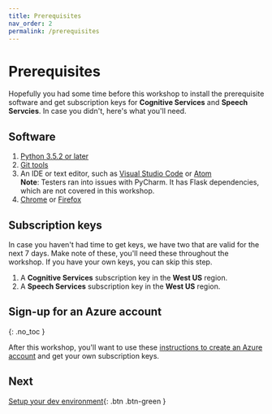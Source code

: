 ```yaml
---
title: Prerequisites
nav_order: 2
permalink: /prerequisites
---
```

# Prerequisites

Hopefully you had some time before this workshop to install the prerequisite software and get subscription keys for **Cognitive Services** and **Speech Servcies**. In case you didn't, here's what you'll need.

## Software

1. [Python 3.5.2 or later](https://www.python.org/downloads/)
2. [Git tools](https://git-scm.com/downloads)
3. An IDE or text editor, such as [Visual Studio Code](https://code.visualstudio.com/) or [Atom](https://atom.io/)  
   **Note**: Testers ran into issues with PyCharm. It has Flask dependencies, which are not covered in this workshop.
4. [Chrome](https://www.google.com/chrome/browser/) or [Firefox](https://www.mozilla.org/firefox)

## Subscription keys

In case you haven't had time to get keys, we have two that are valid for the next 7 days. Make note of these, you'll need these throughout the workshop. If you have your own keys, you can skip this step.

1. A **Cognitive Services** subscription key in the **West US** region. 
2. A **Speech Services** subscription key in the **West US** region. 

## Sign-up for an Azure account
{: .no_toc }

After this workshop, you'll want to use these [instructions to create an Azure account](https://docs.microsoft.com/azure/cognitive-services/cognitive-services-apis-create-account) and get your own subscription keys.

## Next

[Setup your dev environment](setup){: .btn .btn-green }
